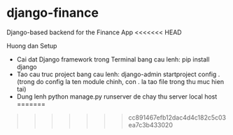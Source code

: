 # django-finance
Django-based backend for the Finance App
<<<<<<< HEAD

Huong dan Setup
- Cai dat Django framework trong Terminal bang cau lenh: pip install django 
- Tao cau truc project bang cau lenh: django-admin startproject config . (trong do config la ten module chinh, con . la tao file trong thu muc hien tai)
- Dung lenh python manage.py runserver de chay thu server local host
=======
>>>>>>> cc891467efb12dac4d4c182c5c03ea7c3b433020
